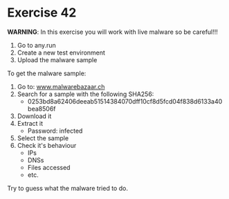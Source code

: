 # Exercise 42

**WARNING**: In this exercise you will work with live malware so be careful!!!

1. Go to any.run
2. Create a new test environment
3. Upload the malware sample

To get the malware sample:

1. Go to: www.malwarebazaar.ch
2. Search for a sample with the following SHA256:
    * 0253bd8a62406deeab51514384070dff10cf8d5fcd04f838d6133a40bea8506f
3. Download it
4. Extract it
    * Password: infected
5. Select the sample
6. Check it's behaviour
   - IPs
   - DNSs
   - Files accessed
   - etc.

Try to guess what the malware tried to do. 